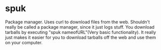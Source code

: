 spuk
====

Package manager.
Uses curl to download files from the web. Shouldn't really be called a package manager, since it just logs stuff. You 
download tarballs by executing "spuk nameofURL"(Very basic functionality). It really just makes it easier for you to 
download tarballs off the web and use them on your computer. 
